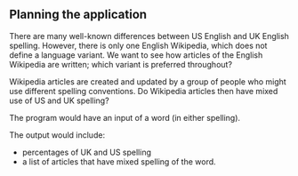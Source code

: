 ## Planning the application ##

There are many well-known differences between US English and UK English spelling. 
However, there is only one English Wikipedia, which does not define a language variant.
We want to see how articles of the English Wikipedia are written; which variant is preferred throughout?

Wikipedia articles are created and updated by a group of people who might use different spelling conventions.
Do Wikipedia articles then have mixed use of US and UK spelling?

The program would have an input of a word (in either spelling). 

The output would include:
* percentages of UK and US spelling
* a list of articles that have mixed spelling of the word. 
